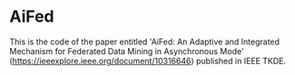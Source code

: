 # AiFed
This is the code of the paper entitled 'AiFed: An Adaptive and Integrated Mechanism for Federated Data Mining in Asynchronous Mode' (https://ieeexplore.ieee.org/document/10316646) published in IEEE TKDE.
